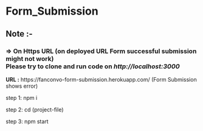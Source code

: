# Form_Submission

<h2>Note :-</h2>
<h3>=> On Https URL (on deployed URL Form successful submission might not work) <br />
  Please try to clone and run code on   <i>http://localhost:3000</i>
</h3>

<p><strong>URL :</strong> https://fanconvo-form-submission.herokuapp.com/ (Form Submission shows error)</p>
<p>step 1: npm i</p>
<p>step 2: cd (project-file)</p>
<p>step 3: npm start</p>
